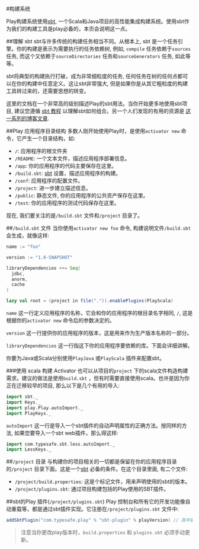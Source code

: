 #构建系统

Play构建系统使用[sbt](http://www.scala-sbt.org/), 一个Scala和Java项目的高性能集成构建系统。使用sbt作为我们的构建工具是play必备的，本页会说明这一点。


##理解 sbt
sbt与许多传统的构建任务相当不同。从根本上, sbt 是一个任务引擎。你的构建是表示为需要执行的任务依赖树, 例如, `compile` 任务依赖于`sources` 任务, 而这个又依赖于`sourceDirectories` 任务和`sourceGenerators` 任务, 如此等等。

sbt将典型的构建执行打破，成为非常细粒度的任务, 任何任务在树的任何点都可以在你的构建中任意定义。这让sbt非常强大, 但是如果你是从其它粗粒度的构建工具转过来的，还需要思想的转变。

这里的文档在一个非常高的级别描述Play的sbt用法。当你开始更多地使用sbt项目, 建议您遵循 [sbt 教程](http://www.scala-sbt.org/0.13/tutorial/index.html) 以理解sbt如何组合。另一个人们发现的有用的资源是 [这一系列的博客文章](https://jazzy.id.au/2015/03/03/sbt-task-engine.html).


##Play 应用程序目录结构
多数人刚开始使用Play时，是使用`activator new` 命令，它产生一个目录结构，如:

* `/`: 应用程序的根文件夹
* `/README`: 一个文本文件，描述应用程序部署信息。
* `/app`: 你的应用程序的代码主要保存在这里。
* `/build.sbt`:  [sbt](http://www.scala-sbt.org/) 设置，描述应用程序的构建。
* `/conf`: 应用程序的配置文件。
* `/project`: 进一步建立描述信息。
* `/public`: 静态文件, 你的应用程序的公共资产保存在这里。
* `/test`: 你的应用程序的测试代码保存在这里。

现在, 我们要关注的是`/build.sbt` 文件和`/project` 目录了。


##`/build.sbt` 文件
当你使用`activator new foo` 命令, 构建说明文件`/build.sbt`会生成，就像这样:

```scala
name := "foo"

version := "1.0-SNAPSHOT"

libraryDependencies ++= Seq(
  jdbc,
  anorm,
  cache
)

lazy val root = (project in file(".")).enablePlugins(PlayScala)
```

`name` 这一行定义应用程序的名称，它会和你的应用程序的根目录名字相同, `/`, 这是根据你的`activator new` 命令后的参数决定的。

`version` 这一行提供你的应用程序的版本，这是用来作为生产版本名称的一部分。

`libraryDependencies` 这一行指这下你的应用程序要依赖的库。下面会详细讲解。

你要为Java或Scala分别使用`PlayJava` 或`PlayScala` 插件来配置sbt。

###使用 scala 构建
Activator 也可以从项目的`project` 下的scala文件构造构建需求。建议的做法是使用`build.sbt` ，但有时需要直接使用scala。也许是因为你正在迁移较早的项目, 那么以下是几个有用的导入:

```scala
import sbt._
import Keys._
import play.Play.autoImport._
import PlayKeys._
```

`autoImport` 这一行是导入一个sbt插件的自动声明属性的正确方法。按同样的方法, 如果您要导入一个sbt web插件，那么得这样:

```scala
import com.typesafe.sbt.less.autoImport._
import LessKeys._
```


##`/project` 目录
与构建你的项目相关的一切都是保留在你的应用程序目录的`/project` 目录下面。这是一个[sbt](http://www.scala-sbt.org/) 必备的条件。在这个目录里面, 有二个文件:

* `/project/build.properties`: 这是个标记文件，用来声明使用的sbt的版本。
* `/project/plugins.sbt`: 通过项目构建包括的Play使用的SBT插件。


##sbt的Play 插件(`/project/plugins.sbt`)
Play 控制台和所有它的开发功能像自动重载等，都是通过sbt插件实现。它注册在`/project/plugins.sbt` 文件中:

```scala
addSbtPlugin("com.typesafe.play" % "sbt-plugin" % playVersion) // 其中版本是当前Play版本, 如"2.4.0" 
```

> 注意当你更改play版本时，`build.properties` 和 `plugins.sbt` 必须手动更新。
